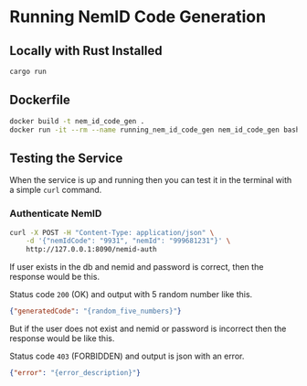 # Running NemID Code Generation

## Locally with Rust Installed

```sh
cargo run
```

## Dockerfile

```sh
docker build -t nem_id_code_gen .
docker run -it --rm --name running_nem_id_code_gen nem_id_code_gen bash -c "cargo run"
```

## Testing the Service

When the service is up and running then you can test it in the terminal with a simple `curl` command.

### Authenticate NemID

```sh
curl -X POST -H "Content-Type: application/json" \
    -d '{"nemIdCode": "9931", "nemId": "999681231"}' \
    http://127.0.0.1:8090/nemid-auth
```

If user exists in the db and nemid and password is correct, then the response would be this.

Status code `200` (OK) and output with 5 random number like this.

```json
{"generatedCode": "{random_five_numbers}"}
```

But if the user does not exist and nemid or password is incorrect then the response would be like this.

Status code `403` (FORBIDDEN) and output is json with an error.

```json
{"error": "{error_description}"}
```

